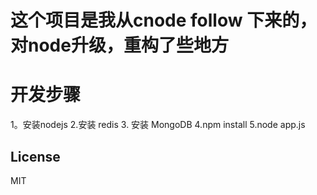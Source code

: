 
# 这个项目是我从cnode follow 下来的，对node升级，重构了些地方

# 开发步骤

1。安装nodejs
2.安装 redis
3. 安装 MongoDB
4.npm install
5.node app.js


## License

MIT
